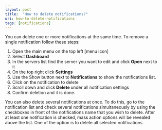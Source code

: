 ```yaml
---
layout: post
title:  "How to delete notifications?"
uri: how-to-delete-notifications
tags: [notifications]
---
```


<p>
    You can delete one or more notifications at the same time. To remove a single notification follow these steps:
</p>

<!--more-->

<ol>
    <li>
        Open the main menu on the top left [menu icon]
    </li>
    <li>
        Select <strong>Dashboard</strong>
    </li>
    <li>
        In the servers list find the server you want to edit and click <strong>Open</strong> next to it
    </li>
    <li>
        On the top right click <strong>Settings</strong>
    </li>
    <li>
        Use the Show button next to <strong>Notifications</strong> to show the notifications list.
    </li>
    <li>
        Click on the notification to delete
    </li>
    <li>
        Scroll down and click <strong>Delete</strong> under all notification settings
    </li>
    <li>
        Confirm deletion and it is done.
    </li>
</ol>

<p>
    You can also delete several notifications at once. To do this, go to the notification list and check several
    notifications simultaneously by using the checkboxes in front of the notifications name that you wish to delete.
    After at least one notification is checked, mass action options will be revealed above the list. One of the option
    is to delete all selected notifications.
</p>
